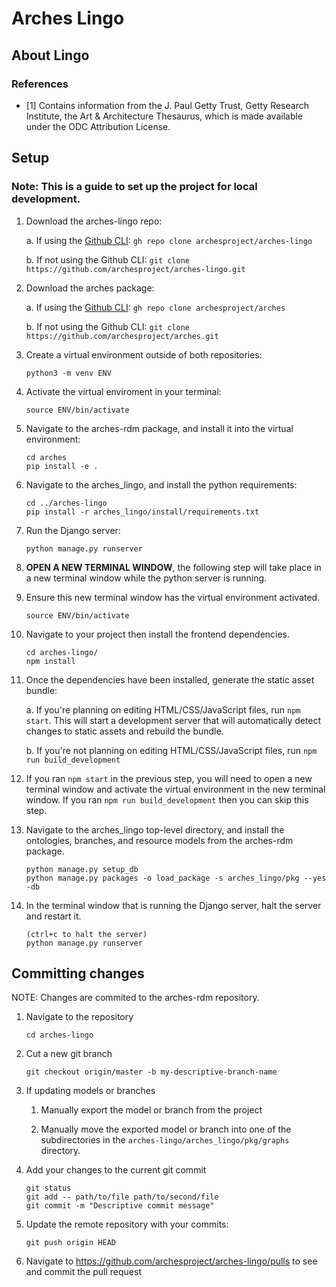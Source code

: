 # Arches Lingo

## About Lingo

### References
- [1] Contains information from the J. Paul Getty Trust, Getty Research Institute, the Art & Architecture Thesaurus, which is made available under the ODC Attribution License.

## Setup
### Note: This is a guide to set up the project for local development.

1. Download the arches-lingo repo:

    a.  If using the [Github CLI](https://cli.github.com/): `gh repo clone archesproject/arches-lingo`
    
    b.  If not using the Github CLI: `git clone https://github.com/archesproject/arches-lingo.git`

2. Download the arches package:

    a.  If using the [Github CLI](https://cli.github.com/): `gh repo clone archesproject/arches`

    b.  If not using the Github CLI: `git clone https://github.com/archesproject/arches.git`

3. Create a virtual environment outside of both repositories: 
    ```
    python3 -m venv ENV
    ```

4. Activate the virtual enviroment in your terminal:
    ```
    source ENV/bin/activate
    ```

5. Navigate to the arches-rdm package, and install it into the virtual environment:
    ```
    cd arches
    pip install -e .
    ```

6. Navigate to the arches_lingo, and install the python requirements:
    ```
    cd ../arches-lingo
    pip install -r arches_lingo/install/requirements.txt
    ```

7. Run the Django server:
    ```
    python manage.py runserver
    ```

8. **OPEN A NEW TERMINAL WINDOW**, the following step will take place in a new terminal window while the python server is running.

9. Ensure this new terminal window has the virtual environment activated.
    ```
    source ENV/bin/activate
    ```

10. Navigate to your project then install the frontend dependencies.
    ```
    cd arches-lingo/
    npm install
    ```

11. Once the dependencies have been installed, generate the static asset bundle:

    a. If you're planning on editing HTML/CSS/JavaScript files, run `npm start`. This will start a development server that will automatically detect changes to static assets and rebuild the bundle.

    b. If you're not planning on editing HTML/CSS/JavaScript files, run `npm run build_development`

12. If you ran `npm start` in the previous step, you will need to open a new terminal window and activate the virtual environment in the new terminal window. If you ran `npm run build_development` then you can skip this step.

13. Navigate to the arches_lingo top-level directory, and install the ontologies, branches, and resource models from the arches-rdm package.
    ```
    python manage.py setup_db
    python manage.py packages -o load_package -s arches_lingo/pkg --yes -db
    ```

14. In the terminal window that is running the Django server, halt the server and restart it.
    ```
    (ctrl+c to halt the server)
    python manage.py runserver
    ```

## Committing changes

NOTE: Changes are commited to the arches-rdm repository. 

1. Navigate to the repository
    ```
    cd arches-lingo
    ```

2. Cut a new git branch
    ```
    git checkout origin/master -b my-descriptive-branch-name
    ```

3. If updating models or branches

    1. Manually export the model or branch from the project

    2. Manually move the exported model or branch into one of the subdirectories in the `arches-lingo/arches_lingo/pkg/graphs` directory.

4. Add your changes to the current git commit
    ```
    git status
    git add -- path/to/file path/to/second/file
    git commit -m "Descriptive commit message"
    ```

5. Update the remote repository with your commits:
    ```
    git push origin HEAD
    ```

6. Navigate to https://github.com/archesproject/arches-lingo/pulls to see and commit the pull request
